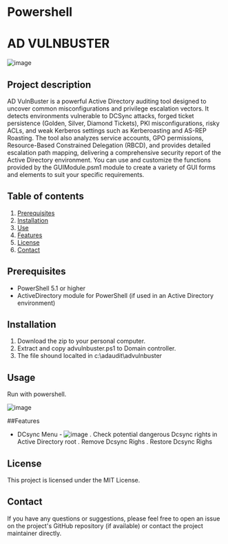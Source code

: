 
# Powershell
# AD VULNBUSTER

![image](https://github.com/user-attachments/assets/5e9ff070-2842-4b5f-8fa5-d28ece949e02)


## Project description

AD VulnBuster is a powerful Active Directory auditing tool designed to uncover common misconfigurations and privilege escalation vectors. It detects environments vulnerable to DCSync attacks, forged ticket persistence (Golden, Silver, Diamond Tickets), PKI misconfigurations, risky ACLs, and weak Kerberos settings such as Kerberoasting and AS-REP Roasting. The tool also analyzes service accounts, GPO permissions, Resource-Based Constrained Delegation (RBCD), and provides detailed escalation path mapping, delivering a comprehensive security report of the Active Directory environment.
You can use and customize the functions provided by the GUIModule.psm1 module to create a variety of GUI forms and elements to suit your specific requirements.

## Table of contents

1. [Prerequisites](#prerequsites)
2. [Installation](#installation)
3. [Use](#use)
4. [Features](#Features)
5. [License](#license)
6. [Contact](#contact)

## Prerequisites

- PowerShell 5.1 or higher
- ActiveDirectory module for PowerShell (if used in an Active Directory environment)

## Installation

1. Download the zip to your personal computer.
2. Extract and copy advulnbuster.ps1 to Domain controller.
3. The file shound localted in c:\adaudit\advulnbuster 


## Usage

Run with powershell. 

![image](https://github.com/user-attachments/assets/4b8cabf8-5d52-469a-aa29-c37bf80b0015)

##Features
- DCsync Menu -
![image](https://github.com/user-attachments/assets/911054ac-feb4-4a77-b6d3-64eea58631f6)
. Check potential dangerous Dcsync rights in Active Directory root
. Remove Dcsync Righs
. Restore Dcsync Righs


## License

This project is licensed under the MIT License.

## Contact

If you have any questions or suggestions, please feel free to open an issue on the project's GitHub repository (if available) or contact the project maintainer directly.
